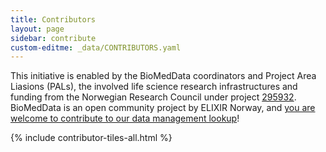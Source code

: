 ```yaml
---
title: Contributors
layout: page
sidebar: contribute
custom-editme: _data/CONTRIBUTORS.yaml
---
```

This initiative is enabled by the BioMedData coordinators
                                and Project Area Liasions (PALs), the involved life science research infrastructures and funding from the Norwegian Research Council under project [295932](https://prosjektbanken.forskningsradet.no/project/FORISS/295932). BioMedData is an open community project by ELIXIR Norway, and [you are welcome to contribute to our data management lookup](contribute)!

{% include contributor-tiles-all.html %}
